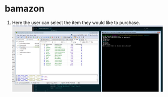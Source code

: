# bamazon
1.  Here the user can select the item they would like to purchase.
![1_select_product.jpg](/customer_demo/1_select_product.jpg)
